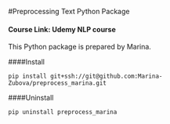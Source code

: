 #Preprocessing Text Python Package

#### Course Link: Udemy NLP course

This Python package is prepared by Marina.

####Install

`pip install git+ssh://git@github.com:Marina-Zubova/preprocess_marina.git`

####Uninstall

`pip uninstall preprocess_marina`